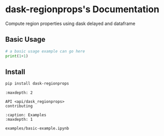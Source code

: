 
# dask-regionprops's Documentation

Compute region properties using dask delayed and dataframe


## Basic Usage

```python
# a basic usage example can go here
print(1+1)
```

## Install
```bash
pip install dask-regionprops
```



```{toctree}
:maxdepth: 2

API <api/dask_regionprops>
contributing
```

```{toctree}
:caption: Examples
:maxdepth: 1

examples/basic-example.ipynb
```
